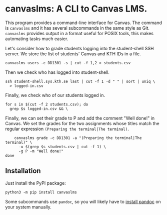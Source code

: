 # canvaslms: A CLI to Canvas LMS.

This program provides a command-line interface for Canvas. The command
is `canvaslms` and it has several subcommands in the same style as Git.
`canvaslms` provides output in a format useful for POSIX tools, this
makes automating tasks much easier.

Let's consider how to grade students logging into the student-shell SSH
server. We store the list of students' Canvas and KTH IDs in a file.

``` {.text}
canvaslms users -c DD1301 -s | cut -f 1,2 > students.csv
```

Then we check who has logged into student-shell.

``` {.text startFrom="2"}
ssh student-shell.sys.kth.se last | cut -f 1 -d " " | sort | uniq \
  > logged-in.csv
```

Finally, we check who of our students logged in.

``` {.text startFrom="4"}
for s in $(cut -f 2 students.csv); do
  grep $s logged-in.csv && \
```

Finally, we can set their grade to P and add the comment "Well done!" in
Canvas. We set the grades for the two assignments whose titles match the
regular expression `(Preparing the terminal|The terminal)`.

``` {.text startFrom="6"}
    canvaslms grade -c DD1301 -a "(Preparing the terminal|The terminal)" \
      -u $(grep $s students.csv | cut -f 1) \
      -g P -m "Well done!"
done
```

## Installation

Just install the PyPI package:
```
python3 -m pip install canvaslms
```
Some subcommands use `pandoc`, so you will likely have to [install 
pandoc][pandoc] on your system manually.

[pandoc]: https://pandoc.org/installing.html
